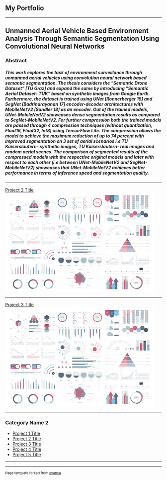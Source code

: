 ## My Portfolio

---

## Unmanned Aerial Vehicle Based Environment Analysis Through Semantic Segmentation Using Convolutional Neural Networks
### Abstract
##### This work explores the task of environment surveillance through unmanned aerial vehicles using convolution neural network based semantic segmentation. The thesis considers the "Semantic Drone Dataset" [TU Graz] and expand the same by introducing "Semantic Aerial Dataset- TUK" based on synthetic images from Google Earth. Furthermore, the dataset is trained using UNet [Ronnerberger 15] and SegNet [Badrinarayanan 17] encoder-decoder architectures with MobileNetV2  [Sandler 18] as an encoder. Out of the trained models, UNet-MobileNetV2 showcases dense segmentation results as compared to SegNet-MobileNetV2. For further compression both the trained models are passed through 4 compression techniques (without quantization, Float16, Float32, Int8) using TensorFlow Lite. The compression allows the model to achieve the maximum reduction of up to 74 percent with improved segmentation on 3 set of aerial scenarios  i.e TU Kaiserslautern- synthetic images, TU Kaiserslautern- real images and random aerial scenes. The comparison of segmented results of the compressed models with the respective original models and later with respect to each other (i.e between UNet-MobileNetV2 and SegNet-MobileNetV2) showcases that UNet-MobileNetV2 achieves better performance in terms of inference speed and segmentation quality.
---
[Project 2 Title](/pdf/sample_presentation.pdf)
<img src="images/dummy_thumbnail.jpg?raw=true"/>

---
[Project 3 Title](http://example.com/)
<img src="images/dummy_thumbnail.jpg?raw=true"/>

---

### Category Name 2

- [Project 1 Title](http://example.com/)
- [Project 2 Title](http://example.com/)
- [Project 3 Title](http://example.com/)
- [Project 4 Title](http://example.com/)
- [Project 5 Title](http://example.com/)

---




---
<p style="font-size:11px">Page template forked from <a href="https://github.com/evanca/quick-portfolio">evanca</a></p>
<!-- Remove above link if you don't want to attibute -->
